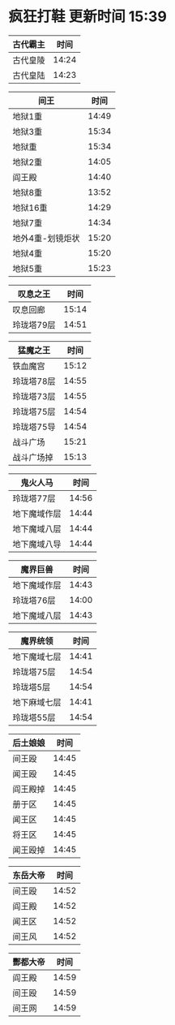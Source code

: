 # 疯狂打鞋 更新时间 15:39

| 古代霸主   | 时间    |
|--------|-------|
| 古代皇陵 | 14:24 |
| 古代皇陆 | 14:23 |

| 间王   | 时间    |
|--------|-------|
| 地狱1重 | 14:49 |
| 地狱3重 | 15:34 |
| 地狱重 | 15:34 |
| 地狱2重 | 14:05 |
| 阎王殿 | 14:40 |
| 地狱8重 | 13:52 |
| 地狱16重 | 14:29 |
| 地狱7重 | 14:34 |
| 地外4重-划镜炬状 | 15:20 |
| 地狱4重 | 15:20 |
| 地狱5重 | 15:23 |

| 叹息之王   | 时间    |
|--------|-------|
| 叹息回廊 | 15:14 |
| 玲珑塔79层 | 14:51 |

| 猛魔之王   | 时间    |
|--------|-------|
| 铁血魔宫 | 15:12 |
| 玲珑塔78层 | 14:55 |
| 玲珑塔73层 | 14:55 |
| 玲珑塔75层 | 14:54 |
| 玲珑塔75导 | 14:54 |
| 战斗广场 | 15:21 |
| 战斗广场掉 | 15:13 |

| 鬼火人马   | 时间    |
|--------|-------|
| 玲珑塔77层 | 14:56 |
| 地下魔域作层 | 14:44 |
| 地下魔域八层 | 14:44 |
| 地下魔域八导 | 14:44 |

| 魔界巨兽   | 时间    |
|--------|-------|
| 地下魔域作层 | 14:43 |
| 玲珑塔76层 | 14:00 |
| 地下魔域八层 | 14:43 |

| 魔界统领   | 时间    |
|--------|-------|
| 地下魔域七层 | 14:41 |
| 玲珑塔75层 | 14:54 |
| 玲珑塔5层 | 14:54 |
| 地下麻域七层 | 14:41 |
| 玲珑塔55层 | 14:54 |

| 后土娘娘   | 时间    |
|--------|-------|
| 间王殴 | 14:45 |
| 闻王殴 | 14:45 |
| 阎王殿掉 | 14:45 |
| 册于区 | 14:45 |
| 闻王区 | 14:45 |
| 将王区 | 14:45 |
| 闻王殴掉 | 14:45 |

| 东岳大帝   | 时间    |
|--------|-------|
| 间王殴 | 14:52 |
| 阎王殿 | 14:52 |
| 闻王区 | 14:52 |
| 间王风 | 14:52 |

| 酆都大帝   | 时间    |
|--------|-------|
| 阎王殿 | 14:59 |
| 间王殴 | 14:59 |
| 间王网 | 14:59 |